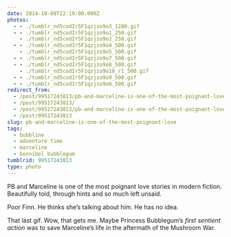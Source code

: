 ```yaml
---
date: 2014-10-08T22:19:00.000Z
photos:
  - - ./tumblr_nd5codIr5F1qzjzo9o3_1280.gif
  - - ./tumblr_nd5codIr5F1qzjzo9o1_250.gif
    - ./tumblr_nd5codIr5F1qzjzo9o2_250.gif
  - - ./tumblr_nd5codIr5F1qzjzo9o4_500.gif
    - ./tumblr_nd5codIr5F1qzjzo9o5_500.gif
  - - ./tumblr_nd5codIr5F1qzjzo9o7_500.gif
  - - ./tumblr_nd5codIr5F1qzjzo9o8_500.gif
    - ./tumblr_nd5codIr5F1qzjzo9o10_r1_500.gif
  - - ./tumblr_nd5codIr5F1qzjzo9o9_500.gif
  - - ./tumblr_nd5codIr5F1qzjzo9o6_500.gif
redirect_from:
  - /post/99517243813/pb-and-marceline-is-one-of-the-most-poignant-love/
  - /post/99517243813/
  - /post/99517243813/pb-and-marceline-is-one-of-the-most-poignant-love
  - /post/99517243813
slug: pb-and-marceline-is-one-of-the-most-poignant-love
tags:
  - bubbline
  - adventure time
  - marceline
  - bonnibel bubblegum
tumblrid: 99517243813
type: photo
---
```

<p>PB and Marceline is one of the most poignant love stories in modern fiction.  Beautifully told, through hints and so much left unsaid.</p>

<p>Poor Finn.  He thinks she&rsquo;s talking about him.  He has no idea.</p>

<p>That last gif.  Wow, that gets me.  Maybe Princess Bubblegum&rsquo;s <em>first sentient action</em> was to save Marceline&rsquo;s life in the aftermath of the Mushroom War.</p>
